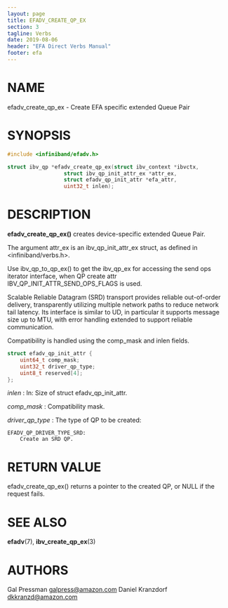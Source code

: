 ```yaml
---
layout: page
title: EFADV_CREATE_QP_EX
section: 3
tagline: Verbs
date: 2019-08-06
header: "EFA Direct Verbs Manual"
footer: efa
---
```


# NAME

efadv_create_qp_ex - Create EFA specific extended Queue Pair

# SYNOPSIS

```c
#include <infiniband/efadv.h>

struct ibv_qp *efadv_create_qp_ex(struct ibv_context *ibvctx,
				  struct ibv_qp_init_attr_ex *attr_ex,
				  struct efadv_qp_init_attr *efa_attr,
				  uint32_t inlen);
```

# DESCRIPTION

**efadv_create_qp_ex()** creates device-specific extended Queue Pair.

The argument attr_ex is an ibv_qp_init_attr_ex struct,
as defined in <infiniband/verbs.h>.

Use ibv_qp_to_qp_ex() to get the ibv_qp_ex for accessing the send ops
iterator interface, when QP create attr IBV_QP_INIT_ATTR_SEND_OPS_FLAGS is used.

Scalable Reliable Datagram (SRD) transport provides reliable out-of-order
delivery, transparently utilizing multiple network paths to reduce network tail
latency. Its interface is similar to UD, in particular it supports message size
up to MTU, with error handling extended to support reliable communication.

Compatibility is handled using the comp_mask and inlen fields.

```c
struct efadv_qp_init_attr {
	uint64_t comp_mask;
	uint32_t driver_qp_type;
	uint8_t reserved[4];
};
```

*inlen*
:	In: Size of struct efadv_qp_init_attr.

*comp_mask*
:	Compatibility mask.

*driver_qp_type*
:	The type of QP to be created:

	EFADV_QP_DRIVER_TYPE_SRD:
		Create an SRD QP.

# RETURN VALUE

efadv_create_qp_ex() returns a pointer to the created QP, or NULL if the request fails.

# SEE ALSO

**efadv**(7), **ibv_create_qp_ex**(3)

# AUTHORS

Gal Pressman <galpress@amazon.com>
Daniel Kranzdorf <dkkranzd@amazon.com>
